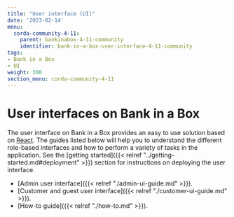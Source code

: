```yaml
---
title: "User interface (UI)"
date: '2023-02-14'
menu:
  corda-community-4-11:
    parent: bankinabox-4-11-community
    identifier: bank-in-a-box-user-interface-4-11-community
tags:
- Bank in a Box
- UI
weight: 300
section_menu: corda-community-4-11
---
```


# User interfaces on Bank in a Box

The user interface on Bank in a Box provides an easy to use solution based on [React](https://reactjs.org/). The guides listed below will help you to understand the different role-based interfaces and how to perform a variety of tasks in the application. See the [getting started]({{< relref "../getting-started.md#deployment" >}}) section for instructions on deploying the user interface.

* [Admin user interface]({{< relref "./admin-ui-guide.md" >}}).
* [Customer and guest user interface]({{< relref "./customer-ui-guide.md" >}}).
* [How-to guide]({{< relref "./how-to.md" >}}).
